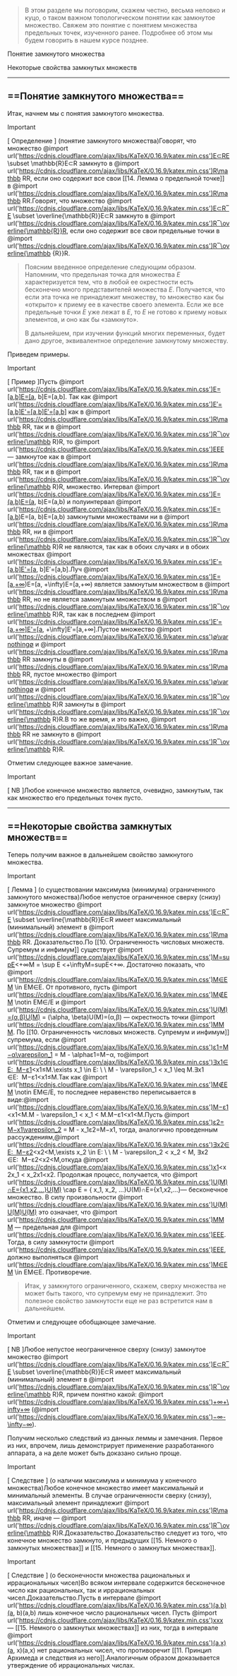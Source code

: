 > В этом разделе мы поговорим, скажем честно, весьма неловко и куцо, о таком важном топологическом понятии как замкнутое множество. Свяжем это понятие с понятием множества предельных точек, изученного ранее. Подробнее об этом мы будем говорить в нашем курсе позднее.

Понятие замкнутого множества

Некоторые свойства замкнутых множеств

---

## ==Понятие замкнутого множества==

Итак, начнем мы с понятия замкнутого множества.

> [!important]  
> [ Определение ] (понятие замкнутого множества)Говорят, что множество @import url('https://cdnjs.cloudflare.com/ajax/libs/KaTeX/0.16.9/katex.min.css')E⊂RE \subset \mathbb{R}E⊂R﻿ замкнуто в @import url('https://cdnjs.cloudflare.com/ajax/libs/KaTeX/0.16.9/katex.min.css')R\mathbb RR﻿, если оно содержит все свои [[14. Лемма о предельной точке]] в @import url('https://cdnjs.cloudflare.com/ajax/libs/KaTeX/0.16.9/katex.min.css')R\mathbb RR﻿.Говорят, что множество @import url('https://cdnjs.cloudflare.com/ajax/libs/KaTeX/0.16.9/katex.min.css')E⊂R‾E \subset \overline{\mathbb{R}}E⊂R﻿ замкнуто в @import url('https://cdnjs.cloudflare.com/ajax/libs/KaTeX/0.16.9/katex.min.css')R‾\overline{\mathbb{R}}R﻿, если оно содержит все свои предельные точки в @import url('https://cdnjs.cloudflare.com/ajax/libs/KaTeX/0.16.9/katex.min.css')R‾\overline{\mathbb {R}}R﻿.  

> Поясним введенное определение следующим образом. Напомним, что предельная точка для множества $E$﻿ характеризуется тем, что в любой ее окрестности есть бесконечно много представителей множества $E$﻿. Получается, что если эта точка не принадлежит множеству, то множество как бы «открыто» к приему ее в качестве своего элемента. Если же все предельные точки $E$﻿ уже лежат в $E$﻿, то $E$﻿ не готово к приему новых элементов, и оно как бы «замкнуто».
> 
> В дальнейшем, при изучении функций многих переменных, будет дано другое, эквивалентное определение замкнутому множеству.

Приведем примеры.

> [!important]  
> [ Пример ]Пусть @import url('https://cdnjs.cloudflare.com/ajax/libs/KaTeX/0.16.9/katex.min.css')E=[a,b]E=[a, b]E=[a,b]﻿. Так как @import url('https://cdnjs.cloudflare.com/ajax/libs/KaTeX/0.16.9/katex.min.css')E′=[a,b]E'=[a,b]E′=[a,b]﻿ как в @import url('https://cdnjs.cloudflare.com/ajax/libs/KaTeX/0.16.9/katex.min.css')R\mathbb RR﻿, так и в @import url('https://cdnjs.cloudflare.com/ajax/libs/KaTeX/0.16.9/katex.min.css')R‾\overline{\mathbb R}R﻿, то @import url('https://cdnjs.cloudflare.com/ajax/libs/KaTeX/0.16.9/katex.min.css')EEE﻿ — замкнутое как в @import url('https://cdnjs.cloudflare.com/ajax/libs/KaTeX/0.16.9/katex.min.css')R\mathbb RR﻿, так и в @import url('https://cdnjs.cloudflare.com/ajax/libs/KaTeX/0.16.9/katex.min.css')R‾\overline{\mathbb R}R﻿, множество. Интервал @import url('https://cdnjs.cloudflare.com/ajax/libs/KaTeX/0.16.9/katex.min.css')E=(a,b)E=(a, b)E=(a,b)﻿ и полуинтервал @import url('https://cdnjs.cloudflare.com/ajax/libs/KaTeX/0.16.9/katex.min.css')E=[a,b)E=[a, b)E=[a,b)﻿ замкнутыми множествами ни в @import url('https://cdnjs.cloudflare.com/ajax/libs/KaTeX/0.16.9/katex.min.css')R\mathbb RR﻿, ни в @import url('https://cdnjs.cloudflare.com/ajax/libs/KaTeX/0.16.9/katex.min.css')R‾\overline{\mathbb R}R﻿ не являются, так как в обоих случаях и в обоих множествах @import url('https://cdnjs.cloudflare.com/ajax/libs/KaTeX/0.16.9/katex.min.css')E′=[a,b]E'=[a, b]E′=[a,b]﻿.Луч @import url('https://cdnjs.cloudflare.com/ajax/libs/KaTeX/0.16.9/katex.min.css')E=[a,+∞)E=[a, +\infty)E=[a,+∞)﻿ является замкнутым множеством в @import url('https://cdnjs.cloudflare.com/ajax/libs/KaTeX/0.16.9/katex.min.css')R\mathbb RR﻿, но не является замкнутым множеством в @import url('https://cdnjs.cloudflare.com/ajax/libs/KaTeX/0.16.9/katex.min.css')R‾\overline{\mathbb R}R﻿, так как в последнем @import url('https://cdnjs.cloudflare.com/ajax/libs/KaTeX/0.16.9/katex.min.css')E′=[a,+∞]E'=[a, +\infty]E′=[a,+∞]﻿.Пустое множество @import url('https://cdnjs.cloudflare.com/ajax/libs/KaTeX/0.16.9/katex.min.css')∅\varnothing∅﻿ и @import url('https://cdnjs.cloudflare.com/ajax/libs/KaTeX/0.16.9/katex.min.css')R\mathbb RR﻿ замкнуты в @import url('https://cdnjs.cloudflare.com/ajax/libs/KaTeX/0.16.9/katex.min.css')R\mathbb RR﻿, пустое множество @import url('https://cdnjs.cloudflare.com/ajax/libs/KaTeX/0.16.9/katex.min.css')∅\varnothing∅﻿ и @import url('https://cdnjs.cloudflare.com/ajax/libs/KaTeX/0.16.9/katex.min.css')R‾\overline{\mathbb R}R﻿ замкнуты в @import url('https://cdnjs.cloudflare.com/ajax/libs/KaTeX/0.16.9/katex.min.css')R‾\overline{\mathbb R}R﻿.В то же время, и это важно, @import url('https://cdnjs.cloudflare.com/ajax/libs/KaTeX/0.16.9/katex.min.css')R\mathbb RR﻿ не замкнуто в @import url('https://cdnjs.cloudflare.com/ajax/libs/KaTeX/0.16.9/katex.min.css')R‾\overline{\mathbb R}R﻿.  

Отметим следующее важное замечание.

> [!important]  
> [ NB ]Любое конечное множество является, очевидно, замкнутым, так как множество его предельных точек пусто.  

---

## ==Некоторые свойства замкнутых множеств==

Теперь получим важное в дальнейшем свойство замкнутого множества.

> [!important]  
> [ Лемма ] (о существовании максимума (минимума) ограниченного замкнутого множества)Любое непустое ограниченное сверху (снизу) замкнутое множество @import url('https://cdnjs.cloudflare.com/ajax/libs/KaTeX/0.16.9/katex.min.css')E⊂R‾E \subset \overline{\mathbb{R}}E⊂R﻿ имеет максимальный (минимальный) элемент в @import url('https://cdnjs.cloudflare.com/ajax/libs/KaTeX/0.16.9/katex.min.css')R\mathbb RR﻿. Доказательство.По [[10. Ограниченность числовых множеств. Супремум и инфимум]] существует @import url('https://cdnjs.cloudflare.com/ajax/libs/KaTeX/0.16.9/katex.min.css')M=sup⁡E<+∞M = \sup E <+\inftyM=supE<+∞﻿. Достаточно показать, что @import url('https://cdnjs.cloudflare.com/ajax/libs/KaTeX/0.16.9/katex.min.css')M∈EM \in EM∈E﻿. От противного, пусть @import url('https://cdnjs.cloudflare.com/ajax/libs/KaTeX/0.16.9/katex.min.css')M∉EM \notin EM∈/E﻿ и @import url('https://cdnjs.cloudflare.com/ajax/libs/KaTeX/0.16.9/katex.min.css')U(M)=(α,β)U(M) = (\alpha, \beta)U(M)=(α,β)﻿ — окрестность точки @import url('https://cdnjs.cloudflare.com/ajax/libs/KaTeX/0.16.9/katex.min.css')MMM﻿. По [[10. Ограниченность числовых множеств. Супремум и инфимум]] супремума, если @import url('https://cdnjs.cloudflare.com/ajax/libs/KaTeX/0.16.9/katex.min.css')ε1=M−α\varepsilon_1 = M - \alphaε1​=M−α﻿, то@import url('https://cdnjs.cloudflare.com/ajax/libs/KaTeX/0.16.9/katex.min.css')∃x1∈E:  M−ε1<x1≤M.\exists x_1 \in E: \ \ M - \varepsilon_1 < x_1 \leq M.∃x1​∈E:  M−ε1​<x1​≤M.Так как @import url('https://cdnjs.cloudflare.com/ajax/libs/KaTeX/0.16.9/katex.min.css')M∉EM \notin EM∈/E﻿, то последнее неравенство переписывается в виде:@import url('https://cdnjs.cloudflare.com/ajax/libs/KaTeX/0.16.9/katex.min.css')M−ε1<x1<M.M - \varepsilon_1 < x_1 < M.M−ε1​<x1​<M.Пусть @import url('https://cdnjs.cloudflare.com/ajax/libs/KaTeX/0.16.9/katex.min.css')ε2=M−x1\varepsilon_2 = M - x_1ε2​=M−x1​﻿, тогда, аналогично проведенным рассуждениям,@import url('https://cdnjs.cloudflare.com/ajax/libs/KaTeX/0.16.9/katex.min.css')∃x2∈E:  M−ε2<x2<M,\exists x_2 \in E: \ \ M - \varepsilon_2 < x_2 < M, ∃x2​∈E:  M−ε2​<x2​<M,откуда @import url('https://cdnjs.cloudflare.com/ajax/libs/KaTeX/0.16.9/katex.min.css')x1<x2x_1 < x_2x1​<x2​﻿. Продолжая процесс, получается, что @import url('https://cdnjs.cloudflare.com/ajax/libs/KaTeX/0.16.9/katex.min.css')U(M)∩E={x1,x2,...}U(M) \cap E = \{ x_1, x_2, ...\}U(M)∩E={x1​,x2​,...}— бесконечное множество. В силу произвольности @import url('https://cdnjs.cloudflare.com/ajax/libs/KaTeX/0.16.9/katex.min.css')U(M)U(M)U(M)﻿ это означает, что @import url('https://cdnjs.cloudflare.com/ajax/libs/KaTeX/0.16.9/katex.min.css')MMM﻿ — предельная для @import url('https://cdnjs.cloudflare.com/ajax/libs/KaTeX/0.16.9/katex.min.css')EEE﻿. Тогда, в силу замкнутости @import url('https://cdnjs.cloudflare.com/ajax/libs/KaTeX/0.16.9/katex.min.css')EEE﻿, должно выполняться @import url('https://cdnjs.cloudflare.com/ajax/libs/KaTeX/0.16.9/katex.min.css')M∈EM \in EM∈E﻿. Противоречие.  

> Итак, у замкнутого ограниченного, скажем, сверху множества не может быть такого, что супремум ему не принадлежит. Это полезное свойство замкнутости еще не раз встретится нам в дальнейшем.

Отметим и следующее обобщающее замечание.

> [!important]  
> [ NB ]Любое непустое неограниченное сверху (снизу) замкнутое множество @import url('https://cdnjs.cloudflare.com/ajax/libs/KaTeX/0.16.9/katex.min.css')E⊂R‾E \subset \overline{\mathbb{R}}E⊂R﻿ имеет максимальный (минимальный) элемент в @import url('https://cdnjs.cloudflare.com/ajax/libs/KaTeX/0.16.9/katex.min.css')R‾\overline{\mathbb R}R﻿, причем понятно какой: @import url('https://cdnjs.cloudflare.com/ajax/libs/KaTeX/0.16.9/katex.min.css')+∞+\infty+∞﻿ (@import url('https://cdnjs.cloudflare.com/ajax/libs/KaTeX/0.16.9/katex.min.css')−∞-\infty−∞﻿).  

Получим несколько следствий из данных леммы и замечания. Первое из них, впрочем, лишь демонстрирует применение разработанного аппарата, а на деле может быть доказано сильно проще.

> [!important]  
> [ Следствие ] (о наличии максимума и минимума у конечного множества)Любое конечное множество имеет максимальный и минимальный элементы. В случае ограниченности сверху (снизу), максимальный элемент принадлежит @import url('https://cdnjs.cloudflare.com/ajax/libs/KaTeX/0.16.9/katex.min.css')R\mathbb RR﻿, иначе — @import url('https://cdnjs.cloudflare.com/ajax/libs/KaTeX/0.16.9/katex.min.css')R‾\overline{\mathbb R}R﻿.Доказательство.Доказательство следует из того, что конечное множество замкнуто, и предыдущих [[15. Немного о замкнутых множествах]] и [[15. Немного о замкнутых множествах]].  
  
> [!important]  
> [ Следствие ] (о бесконечности множества рациональных и иррациональных чисел)Во всяком интервале содержится бесконечное число как рациональных, так и иррациональных чисел.Доказательство.Пусть в интервале @import url('https://cdnjs.cloudflare.com/ajax/libs/KaTeX/0.16.9/katex.min.css')(a,b)(a, b)(a,b)﻿ лишь конечное число рациональных чисел. Пусть @import url('https://cdnjs.cloudflare.com/ajax/libs/KaTeX/0.16.9/katex.min.css')xxx﻿ — [[15. Немного о замкнутых множествах]] из них, тогда в интервале @import url('https://cdnjs.cloudflare.com/ajax/libs/KaTeX/0.16.9/katex.min.css')(a,x)(a, x)(a,x)﻿ нет рациональных чисел, что противоречит [[11. Принцип Архимеда и следствия из него]].Аналогичным образом доказывается утверждение об иррациональных числах.